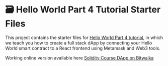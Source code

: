 # 🗃 Hello World Part 4 Tutorial Starter Files

This project contains the starter files for [Hello World Part 4 tutorial](https://docs.alchemy.com/alchemy/tutorials/hello-world-smart-contract/creating-a-full-stack-dapp), in which we teach you how to create a full stack dApp by connecting your Hello World smart contract to a React frontend using Metamask and Web3 tools.


Working online version available here [Solidity Course DApp on Bitwalka](https://solidity-course-dapp.bitwalka.com/)

